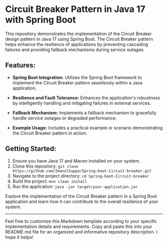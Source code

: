 # Circuit Breaker Pattern in Java 17 with Spring Boot

This repository demonstrates the implementation of the Circuit Breaker design pattern in Java 17 using Spring Boot. The Circuit Breaker pattern helps enhance the resilience of applications by preventing cascading failures and providing fallback mechanisms during service outages.

## Features:

- **Spring Boot Integration:** Utilizes the Spring Boot framework to implement the Circuit Breaker pattern seamlessly within a Java application.

- **Resilience and Fault Tolerance:** Enhances the application's robustness by intelligently handling and mitigating failures in external services.

- **Fallback Mechanism:** Implements a fallback mechanism to gracefully handle service outages or degraded performance.

- **Example Usage:** Includes a practical example or scenario demonstrating the Circuit Breaker pattern in action.

## Getting Started:

1. Ensure you have Java 17 and Maven installed on your system.
2. Clone this repository: `git clone https://github.com/ImanolSuppo/Spring-boot-Circuit-breaker.git`
3. Navigate to the project directory: `cd Spring-boot-Circuit-breaker`
4. Build the project: `mvn clean install`
5. Run the application: `java -jar target/your-application.jar`

Explore the implementation of the Circuit Breaker pattern in a Spring Boot application and learn how it can contribute to the overall resilience of your system.

---

Feel free to customize this Markdown template according to your specific implementation details and requirements. Copy and paste this into your README.md file for an organized and informative repository description. I hope it helps!
